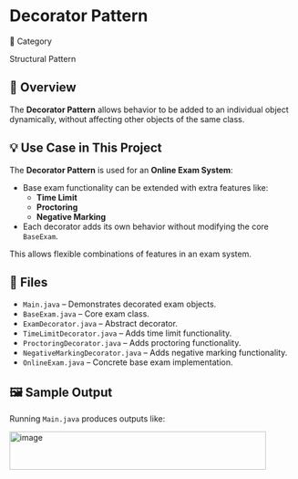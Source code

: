 # Decorator Pattern

📌 Category

Structural Pattern

## 📖 Overview
The **Decorator Pattern** allows behavior to be added to an individual object dynamically, without affecting other objects of the same class.

## 💡 Use Case in This Project
The **Decorator Pattern** is used for an **Online Exam System**:
- Base exam functionality can be extended with extra features like:
  - **Time Limit**
  - **Proctoring**
  - **Negative Marking**  
- Each decorator adds its own behavior without modifying the core `BaseExam`.

This allows flexible combinations of features in an exam system.

## 📂 Files
- `Main.java` – Demonstrates decorated exam objects.
- `BaseExam.java` – Core exam class.
- `ExamDecorator.java` – Abstract decorator.
- `TimeLimitDecorator.java` – Adds time limit functionality.
- `ProctoringDecorator.java` – Adds proctoring functionality.
- `NegativeMarkingDecorator.java` – Adds negative marking functionality.
- `OnlineExam.java` – Concrete base exam implementation.

## 🖼️ Sample Output
Running `Main.java` produces outputs like:

<img width="450" height="67" alt="image" src="https://github.com/user-attachments/assets/cfaddbc6-136a-494f-956d-8f2b6a559a09" />




